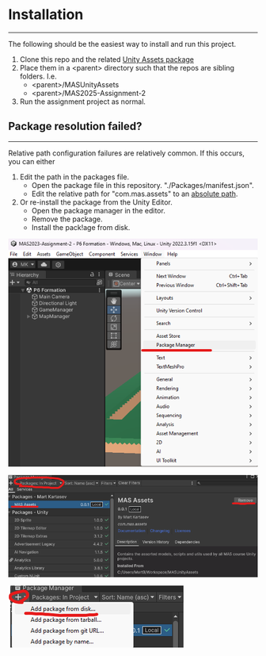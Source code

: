 # Installation

---

The following should be the easiest way to install and run this project. 

1. Clone this repo and the related [Unity Assets package](https://gits-15.sys.kth.se/DD2438/MASUnityAssets)
2. Place them in a \<parent\> directory such that the repos are sibling folders. I.e.
   * \<parent\>/MASUnityAssets 
   * \<parent\>/MAS2025-Assignment-2
3. Run the assignment project as normal.

## Package resolution failed?

---

Relative path configuration failures are relatively common. If this occurs, you can either

1. Edit the path in the packages file.
   * Open the package file in this repository. "./Packages/manifest.json".
   * Edit the relative path for "com.mas.assets" to an [absolute path](https://docs.unity3d.com/Manual/upm-localpath.html).
2. Or re-install the package from the Unity Editor.
   * Open the package manager in the editor. 
   * Remove the package.
   * Install the pack!age from disk.

![Open the package manager by navigating the application top-menu to Window/Package Manager](/Images/OpenManager.png "Open package manager by navigating the application top-menu to Window/Package Manager")

![To remove packages, ensure the Packages: filter is set to InProject. Select the MAS Assets package and click Remove on the right hand side panel that appears. ](/Images/RemovePackage.png "To remove packages, ensure the Packages: filter is set to InProject. Select the MAS Assets package and click Remove on the right hand side panel that appears.")

![Install package from disk by clicking on the plus sign and choosing: Add package from disk...](/Images/AddFromDisk.png "Install package from disk by clicking on the plus sign and choosing: Add package from disk...")
